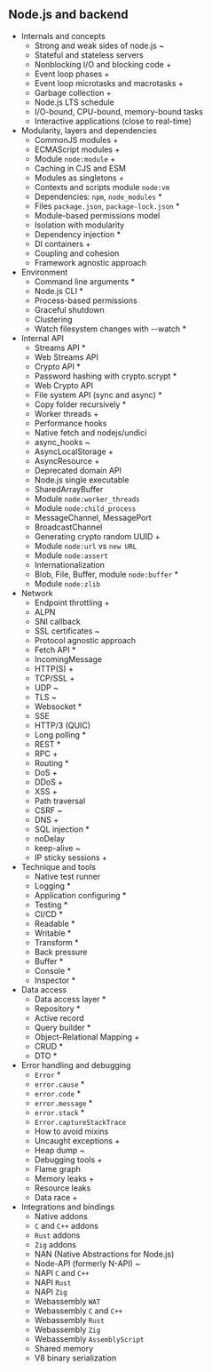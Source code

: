 ## Node.js and backend

- Internals and concepts
  - Strong and weak sides of node.js ~
  - Stateful and stateless servers
  - Nonblocking I/O and blocking code +
  - Event loop phases +
  - Event loop microtasks and macrotasks +
  - Garbage collection +
  - Node.js LTS schedule
  - I/O-bound, CPU-bound, memory-bound tasks
  - Interactive applications (close to real-time)
- Modularity, layers and dependencies
  - CommonJS modules +
  - ECMAScript modules +
  - Module `node:module` +
  - Caching in CJS and ESM
  - Modules as singletons +
  - Contexts and scripts module `node:vm`
  - Dependencies: `npm`, `node_modules` *
  - Files `package.json`, `package-lock.json` *
  - Module-based permissions model
  - Isolation with modularity
  - Dependency injection *
  - DI containers +
  - Coupling and cohesion
  - Framework agnostic approach
- Environment
  - Command line arguments *
  - Node.js CLI *
  - Process-based permissions
  - Graceful shutdown
  - Clustering
  - Watch filesystem changes with  --watch *
- Internal API
  - Streams API *
  - Web Streams API
  - Crypto API *
  - Password hashing with crypto.scrypt *
  - Web Crypto API
  - File system API (sync and async) *
  - Copy folder recursively *
  - Worker threads +
  - Performance hooks
  - Native fetch and nodejs/undici
  - async_hooks ~
  - AsyncLocalStorage +
  - AsyncResource +
  - Deprecated domain API
  - Node.js single executable
  - SharedArrayBuffer
  - Module `node:worker_threads`
  - Module `node:child_process`
  - MessageChannel, MessagePort
  - BroadcastChannel
  - Generating crypto random UUID +
  - Module `node:url` vs `new URL`
  - Module `node:assert`
  - Internationalization
  - Blob, File, Buffer, module `node:buffer` *
  - Module `node:zlib`
- Network
  - Endpoint throttling +
  - ALPN
  - SNI callback
  - SSL certificates ~
  - Protocol agnostic approach
  - Fetch API *
  - IncomingMessage
  - HTTP(S) +
  - TCP/SSL +
  - UDP ~
  - TLS ~
  - Websocket *
  - SSE
  - HTTP/3 (QUIC)
  - Long polling *
  - REST *
  - RPC +
  - Routing *
  - DoS +
  - DDoS +
  - XSS +
  - Path traversal
  - CSRF ~
  - DNS +
  - SQL injection *
  - noDelay
  - keep-alive ~
  - IP sticky sessions +
- Technique and tools
  - Native test runner
  - Logging *
  - Application configuring *
  - Testing *
  - CI/CD *
  - Readable *
  - Writable *
  - Transform *
  - Back pressure
  - Buffer *
  - Console *
  - Inspector *
- Data access
  - Data access layer *
  - Repository *
  - Active record
  - Query builder *
  - Object-Relational Mapping +
  - CRUD *
  - DTO *
- Error handling and debugging
  - `Error` *
  - `error.cause` *
  - `error.code` *
  - `error.message` *
  - `error.stack` *
  - `Error.captureStackTrace`
  - How to avoid mixins
  - Uncaught exceptions +
  - Heap dump ~
  - Debugging tools +
  - Flame graph
  - Memory leaks +
  - Resource leaks
  - Data race +
- Integrations and bindings
  - Native addons
  - `C` and `C++` addons
  - `Rust` addons
  - `Zig` addons
  - NAN (Native Abstractions for Node.js)
  - Node-API (formerly N-API) ~
  - NAPI `C` and `C++`
  - NAPI `Rust`
  - NAPI `Zig`
  - Webassembly `WAT`
  - Webassembly `C` and `C++`
  - Webassembly `Rust`
  - Webassembly `Zig`
  - Webassembly `AssemblyScript`
  - Shared memory
  - V8 binary serialization
